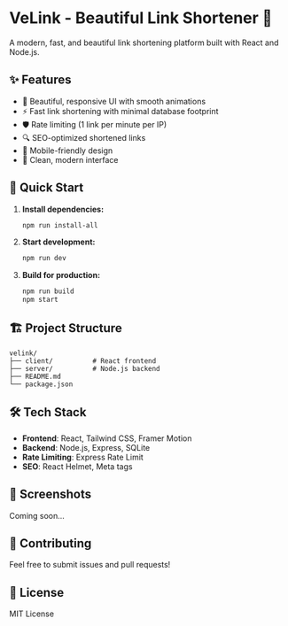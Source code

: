 # VeLink - Beautiful Link Shortener 🔗

A modern, fast, and beautiful link shortening platform built with React and Node.js.

## ✨ Features

- 🎨 Beautiful, responsive UI with smooth animations
- ⚡ Fast link shortening with minimal database footprint
- 🛡️ Rate limiting (1 link per minute per IP)
- 🔍 SEO-optimized shortened links
- 📱 Mobile-friendly design
- 🌙 Clean, modern interface

## 🚀 Quick Start

1. **Install dependencies:**
   ```bash
   npm run install-all
   ```

2. **Start development:**
   ```bash
   npm run dev
   ```

3. **Build for production:**
   ```bash
   npm run build
   npm start
   ```

## 🏗️ Project Structure

```
velink/
├── client/          # React frontend
├── server/          # Node.js backend
├── README.md
└── package.json
```

## 🛠️ Tech Stack

- **Frontend**: React, Tailwind CSS, Framer Motion
- **Backend**: Node.js, Express, SQLite
- **Rate Limiting**: Express Rate Limit
- **SEO**: React Helmet, Meta tags

## 📱 Screenshots

Coming soon...

## 🤝 Contributing

Feel free to submit issues and pull requests!

## 📄 License

MIT License
